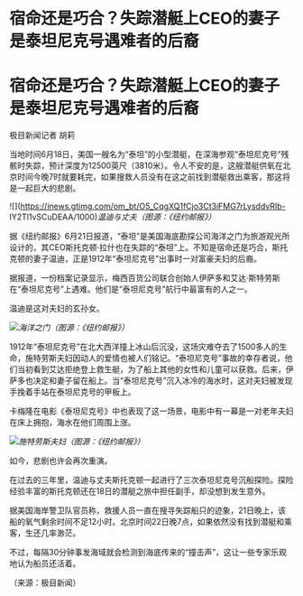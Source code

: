 # 宿命还是巧合？失踪潜艇上CEO的妻子是泰坦尼克号遇难者的后裔

# 宿命还是巧合？失踪潜艇上CEO的妻子是泰坦尼克号遇难者的后裔

极目新闻记者 胡莉

当地时间6月18日，美国一艘名为“泰坦”的小型潜艇，在深海参观“泰坦尼克号”残骸时失踪，预计深度为12500英尺（3810米）。令人不安的是，这艘潜艇供氧在北京时间今晚7时就要耗完，如果搜救人员没有在这之前找到潜艇救出乘客，那这将是一起巨大的悲剧。

![](https://inews.gtimg.com/om_bt/O5_CqgXQ1fCjo3Ct3iFMG7rLysddvRIb-
IY2Tl1vSCuDEAA/1000)_温迪与丈夫（图源：《纽约邮报》）_

据《纽约邮报》6月21日报道，“泰坦”是美国海底勘探公司海洋之门为旅游观光所设计的，其CEO斯托克顿·拉什也在失踪的“泰坦”上。不知是宿命还是巧合，斯托克顿的妻子温迪，正是1912年“泰坦尼克号”出事时一对富豪夫妇的后裔。

据报道，一份档案记录显示，梅西百货公司联合创始人伊萨多和艾达·斯特劳斯在“泰坦尼克号”上遇难。他们是“泰坦尼克号”航行中最富有的人之一。

温迪是这对夫妇的玄孙女。

![](https://inews.gtimg.com/om_bt/O8JU6X_hN3-ZOjMU0M1ex7Ksy9Zy0Da2_eEaal-88IzlgAA/1000)_海洋之门（图源：《纽约邮报》）_

1912年“泰坦尼克号”在北大西洋撞上冰山后沉没，这场灾难夺去了1500多人的生命，施特劳斯夫妇因动人的爱情也被人们铭记。“泰坦尼克号”事故的幸存者说，他们当初看到艾达拒绝登上救生艇，为了船上其他的女性和儿童可以获救。后来，伊萨多也决定和妻子留在船上。当“泰坦尼克号”沉入冰冷的海水时，这对夫妇被发现手挽着手站在泰坦尼克号的甲板上。

卡梅隆在电影《泰坦尼克号》中也表现了这一场景，电影中有一幕是一对老年夫妇在床上拥抱，海水在他们周围上涨。

![](https://inews.gtimg.com/om_bt/OkOP8EXQFJaHiDh9TreFmoWD3FKjyGXrdu4yI6_RXEnrQAA/1000)_施特劳斯夫妇（图源：《纽约邮报》）_

如今，悲剧也许会再次重演。

在过去的三年里，温迪与丈夫斯托克顿一起进行了三次泰坦尼克号沉船探险。探险经验丰富的斯托克顿还在18日的潜艇之旅中担任副手，却没想到发生意外。

据美国海岸警卫队官员称，救援人员一直在搜寻失踪船只的迹象，21日晚上，该船的氧气剩余时间不足12小时。北京时间22日晚7点，如果依然没有找到潜艇和乘客，生还几率渺茫。

不过，每隔30分钟事发海域就会检测到海底传来的“撞击声”，这让一些专家乐观地认为船员还活着。

（来源：极目新闻）

